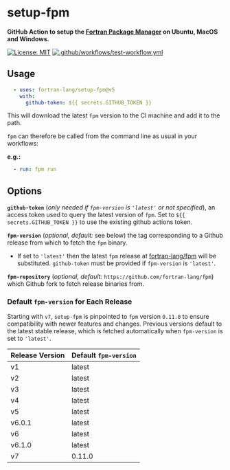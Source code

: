 # setup-fpm

__GitHub Action to setup the [Fortran Package Manager](https://github.com/fortran-lang/fpm) on Ubuntu, MacOS and Windows.__

[![License: MIT](https://img.shields.io/badge/License-MIT-blue.svg)](https://opensource.org/licenses/MIT)
[![.github/workflows/test-workflow.yml](https://github.com/fortran-lang/setup-fpm/actions/workflows/test-workflow.yml/badge.svg)](https://github.com/fortran-lang/setup-fpm/actions/workflows/test-workflow.yml)

## Usage

```yaml
  - uses: fortran-lang/setup-fpm@v5
    with:
      github-token: ${{ secrets.GITHUB_TOKEN }}
```

This will download the latest `fpm` version to the CI machine and add it to the path.

`fpm` can therefore be called from the command line as usual in your workflows:

__e.g.:__
```yaml
  - run: fpm run
```

## Options

__`github-token`__ (*only needed if `fpm-version` is `'latest'` or not specified*), an access token used to query the latest version of `fpm`. Set to `${{ secrets.GITHUB_TOKEN }}` to use the existing github actions token.

__`fpm-version`__ (*optional, default:* see below) the tag corresponding to a Github release from which to fetch the `fpm` binary.
  - If set to `'latest'` then the latest `fpm` release at [fortran-lang/fpm](https://github.com/fortran-lang/fpm/releases/latest) will be substituted. `github-token` must be provided if `fpm-version` is `'latest'`.

__`fpm-repository`__ (*optional, default:* `https://github.com/fortran-lang/fpm`) which Github fork to fetch release binaries from.

### Default `fpm-version` for Each Release

Starting with `v7`, `setup-fpm` is pinpointed to `fpm` version `0.11.0` to ensure compatibility with newer features and changes. 
Previous versions default to the latest stable release, which is fetched automatically when `fpm-version` is set to `'latest'`.

| Release Version | Default `fpm-version` |
|-----------------|-----------------------|
| v1              | latest                |
| v2              | latest                |
| v3              | latest                |
| v4              | latest                |
| v5              | latest                |
| v6.0.1          | latest                |
| v6              | latest                |
| v6.1.0          | latest                |
| v7              | 0.11.0                |

